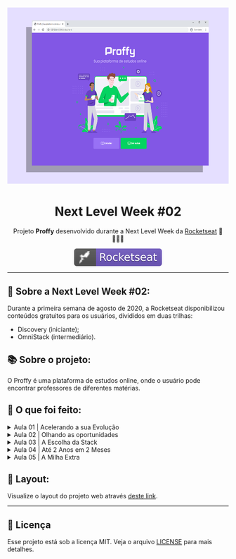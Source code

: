 <h1 align="center">
    <img alt="NextLevelWeek" title="#NextLevelWeek" src="/images/capa-readme.png" width="600" height="400"/>
</h1>
<h1 align="center">Next Level Week #02</h1>
<p align="center">Projeto <strong>Proffy</strong> desenvolvido durante a Next Level Week da <a href="https://rocketseat.com.br">Rocketseat</a> 🚀👩🏽‍🚀</p>
<p align="center">
<a href="https://rocketseat.com.br">
    <img alt="badge rocketseat" align="center" src="/images/rocket.svg">
  </a>

---

## 🚀 Sobre a Next Level Week #02: 

Durante a primeira semana de agosto de 2020, a Rocketseat disponibilizou conteúdos gratuitos para os usuários, divididos em duas trilhas:
- Discovery (iniciante);
- OmniStack (intermediário).


## 📚 Sobre o projeto:

O Proffy é uma plataforma de estudos online, onde o usuário pode encontrar professores de diferentes matérias.


## 📇 O que foi feito:

<details>
  <summary>Aula 01 | Acelerando a sua Evolução </summary>

- Durante a primeira aula conhecemos o método da Rocketseat e criamos a primeira página (index), iniciando o nosso aprendizado sobre HTML e CSS.

</details>

<details>
  <summary>Aula 02 | Olhando as oportunidades </summary>

- No segundo dia do NLW #2, descobrimos como acessar as melhores oportunidades no mercado e desenvolvemos a página study.

</details>

<details>
  <summary>Aula 03 | A Escolha da Stack </summary>

- Em breve.

</details>

<details>
  <summary>Aula 04 | Até 2 Anos em 2 Meses </summary>

- Em breve.

</details>

<details>
  <summary>Aula 05 | A Milha Extra </summary>

- Em breve.

</details>

</p>


## 🔖 Layout:

Visualize o layout do projeto web através [deste link](https://www.figma.com/file/GHGS126t7WYjnPZdRKChJF/Proffy-Web).

---

<!--
## 🧭 Como rodar o projeto

### Backend

Em breve.

### Front-end

Em breve.
-->

## :memo: Licença

Esse projeto está sob a licença MIT. Veja o arquivo [LICENSE](LICENSE.md) para mais detalhes.